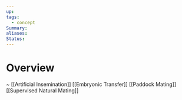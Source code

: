 ```yaml
---
up: 
tags:
  - concept
Summary: 
aliases: 
Status:
---
```

# Overview
~
[[Artificial Insemination]]
[[Embryonic Transfer]]
[[Paddock Mating]]
[[Supervised Natural Mating]]

